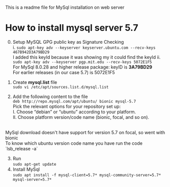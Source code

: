 This is a readme file for MySql installation on web server

# How to install mysql server 5.7

0. Setup MySQL GPG public key as Signature Checking<br>
i. `sudo apt-key adv --keyserver keyserver.ubuntu.com --recv-keys 467B942D3A79BD29` <br>
I added this keyId because it was showing my it could find the keyId
ii. `sudo apt-key adv --keyserver pgp.mit.edu --recv-keys 5072E1F5` <br>
For MySql 8.0.28 and higher release package: keyID is <b>3A79BD29</b><br>
For earlier releases (in our case 5.7) is 5072E1F5

1. Create <b>mysql.list</b> file <br>
`sudo vi /etc/apt/sources.list.d/mysql.list`
2. Add the following content to the file <br>
`deb http://repo.mysql.com/apt/ubuntu/ bionic mysql-5.7`<br>
Pick the relevant options for your repository set up: <br>
I. Choose “debian” or “ubuntu” according to your platform. <br>
II. Choose platform version/code name (bionic, focal, and so on).
<br>
MySql download doesn't have support for version 5.7 on focal, so went with bionic<br>
To know which ubuntu version code name you have run the code `lsb_release -a` <br>

3. Run<br>
`sudo apt-get update`
4. Install MySql <br>
`sudo apt install -f mysql-client=5.7* mysql-community-server=5.7* mysql-server=5.7*`
